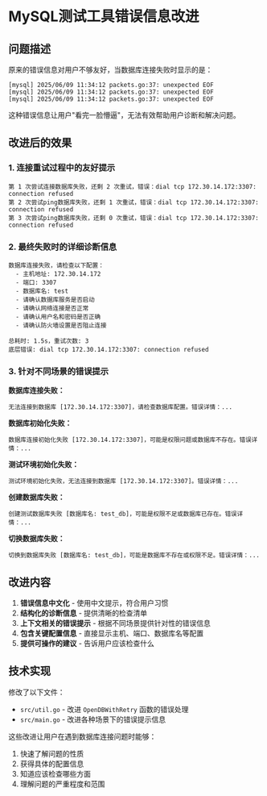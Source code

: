 # MySQL测试工具错误信息改进

## 问题描述
原来的错误信息对用户不够友好，当数据库连接失败时显示的是：
```
[mysql] 2025/06/09 11:34:12 packets.go:37: unexpected EOF
[mysql] 2025/06/09 11:34:12 packets.go:37: unexpected EOF
[mysql] 2025/06/09 11:34:12 packets.go:37: unexpected EOF
```

这种错误信息让用户"看完一脸懵逼"，无法有效帮助用户诊断和解决问题。

## 改进后的效果

### 1. 连接重试过程中的友好提示
```
第 1 次尝试连接数据库失败，还剩 2 次重试，错误：dial tcp 172.30.14.172:3307: connection refused
第 2 次尝试ping数据库失败，还剩 1 次重试，错误：dial tcp 172.30.14.172:3307: connection refused
第 3 次尝试ping数据库失败，还剩 0 次重试，错误：dial tcp 172.30.14.172:3307: connection refused
```

### 2. 最终失败时的详细诊断信息
```
数据库连接失败，请检查以下配置：
  - 主机地址: 172.30.14.172
  - 端口: 3307
  - 数据库名: test
  - 请确认数据库服务是否启动
  - 请确认网络连接是否正常
  - 请确认用户名和密码是否正确
  - 请确认防火墙设置是否阻止连接

总耗时: 1.5s，重试次数: 3
底层错误: dial tcp 172.30.14.172:3307: connection refused
```

### 3. 针对不同场景的错误提示

**数据库连接失败：**
```
无法连接到数据库 [172.30.14.172:3307]，请检查数据库配置。错误详情：...
```

**数据库初始化失败：**
```
数据库连接初始化失败 [172.30.14.172:3307]，可能是权限问题或数据库不存在。错误详情：...
```

**测试环境初始化失败：**
```
测试环境初始化失败，无法连接到数据库 [172.30.14.172:3307]。错误详情：...
```

**创建数据库失败：**
```
创建测试数据库失败 [数据库名: test_db]，可能是权限不足或数据库已存在。错误详情：...
```

**切换数据库失败：**
```
切换到数据库失败 [数据库名: test_db]，可能是数据库不存在或权限不足。错误详情：...
```

## 改进内容

1. **错误信息中文化** - 使用中文提示，符合用户习惯
2. **结构化的诊断信息** - 提供清晰的检查清单
3. **上下文相关的错误提示** - 根据不同场景提供针对性的错误信息
4. **包含关键配置信息** - 直接显示主机、端口、数据库名等配置
5. **提供可操作的建议** - 告诉用户应该检查什么

## 技术实现

修改了以下文件：
- `src/util.go` - 改进 `OpenDBWithRetry` 函数的错误处理
- `src/main.go` - 改进各种场景下的错误提示信息

这些改进让用户在遇到数据库连接问题时能够：
1. 快速了解问题的性质
2. 获得具体的配置信息
3. 知道应该检查哪些方面
4. 理解问题的严重程度和范围 